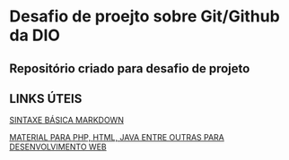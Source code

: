 # Desafio de proejto sobre Git/Github da DIO
## Repositório criado para desafio de projeto

## LINKS ÚTEIS
[SINTAXE BÁSICA MARKDOWN](https://www.markdownguide.org/)

[MATERIAL PARA PHP, HTML, JAVA ENTRE OUTRAS PARA DESENVOLVIMENTO WEB](https://www.w3schools.com/)
